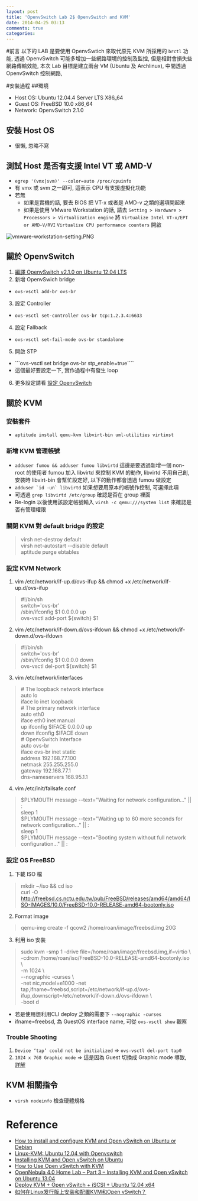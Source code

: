 ```yaml
---
layout: post
title: 'OpenvSwitch Lab 2$ OpenvSwitch and KVM'
date: 2014-04-25 03:13
comments: true
categories: 
---
```

#前言
以下的 LAB 是要使用 OpenvSwtich 來取代原先 KVM 所採用的 ```brctl``` 功能, 透過 OpenvSwitch 可能多增加一些網路環境的控制及監控, 但是相對會損失些網路傳輸效能, 本次 Lab 目標是建立兩台 VM (Ubuntu 及 Archlinux), 中間透過 OpenvSwitch 控制網路,

#安裝過程
##環境
- Host OS: Ubuntu 12.04.4 Server LTS X86_64 
- Guest OS: FreeBSD 10.0 x86_64
- Network: OpenvSwitch 2.1.0

## 安裝 Host OS
- 很懶, 忽略不寫

## 測試 Host 是否有支援 Intel VT 或 AMD-V
- ```egrep '(vmx|svm)' --color=auto /proc/cpuinfo```
- 有 vmx 或 svm 之一即可, 這表示 CPU 有支援虛擬化功能
- 若無
	- 如果是實機的話, 要去 BIOS 把 VT-x 或者是 AMD-v 之類的選項開起來
	- 如果是使用 VMware Workstation 的話, 請去 ```Setting > Hardware > Processors > Virtualization engine``` 將 ```Virtualize Intel VT-x/EPT or AMD-V/RVI``` ```Virtualize CPU performance counters``` 開啟
<img class="center" src="http://user-image.logdown.io/user/5820/blog/5842/post/192977/Io35eighTUi9F5JfY8E7_vmware-workstation-setting.PNG" alt="vmware-workstation-setting.PNG">

## 關於 OpenvSwitch 
1. [編譯 OpenvSwitch v2.1.0 on Ubuntu 12.04 LTS](http://roan.logdown.com/posts/165399-compile-openvswitch-on-ubuntu-1204-lts "來來來來來來")
2. 新增 OpenvSwich bridge 
  - ```ovs-vsctl add-br ovs-br```
3. 設定 Controller 
  - ```ovs-vsctl set-controller ovs-br tcp:1.2.3.4:6633```
4. 設定 Fallback 
  - ```ovs-vsctl set-fail-mode ovs-br standalone```
5. 開啟 STP 
  - ```ovs-vsctl set bridge ovs-br stp_enable=true````
  - 這個最好要設定一下, 實作過程中有發生 loop 
6. 更多設定請看 [設定 OpenvSwitch](http://roan.logdown.com/posts/191801-set-openvswitch)


## 關於 KVM
### 安裝套件
- ```aptitude install qemu-kvm libvirt-bin uml-utilities virtinst```

### 新增 KVM 管理帳號
- ```adduser fumou && adduser fumou libvirtd``` 這邊是要透過新增一個 non-root 的使用者 fumou 加入 libvirtd 來控制 KVM 的動作, libvirtd 不用自己創, 安裝時 libvirt-bin 會幫忙設定好, 以下的動作都會透過 fumou 做設定
- ```adduser `id -un` libvirtd``` 如果想要用原本的帳號作控制, 可選擇此項
- 可透過 ```grep libvirtd /etc/group``` 確認是否在 group 裡面
- Re-login 以後使用該設定帳號輸入 ```virsh -c qemu:///system list``` 來確認是否有管理權限

### 關閉 KVM 對 default bridge 的設定
> virsh net-destroy default  
virsh net-autostart --disable default  
aptitude purge ebtables  

### 設定 KVM Network
1. vim /etc/network/if-up.d/ovs-ifup && chmod +x /etc/network/if-up.d/ovs-ifup
> \#!/bin/sh  
switch='ovs-br'  
/sbin/ifconfig $1 0.0.0.0 up  
ovs-vsctl add-port ${switch} $1  

2. vim /etc/network/if-down.d/ovs-ifdown && chmod +x /etc/network/if-down.d/ovs-ifdown
> \#!/bin/sh  
switch='ovs-br'  
/sbin/ifconfig $1 0.0.0.0 down  
ovs-vsctl del-port ${switch} $1  

3. vim /etc/network/interfaces
> \# The loopback network interface  
auto lo  
iface lo inet loopback  
\# The primary network interface  
auto eth0  
iface eth0 inet manual  
up ifconfig $IFACE 0.0.0.0 up  
down ifconfig $IFACE down  
\# OpenvSwitch Interface  
auto ovs-br  
iface ovs-br inet static  
address 192.168.77.100  
netmask 255.255.255.0  
gateway 192.168.77.1  
dns-nameservers 168.95.1.1  

4. vim /etc/init/failsafe.conf
> $PLYMOUTH message --text="Waiting for network configuration..." || :  
sleep 1  
$PLYMOUTH message --text="Waiting up to 60 more seconds for network configuration..." || :  
sleep 1  
$PLYMOUTH message --text="Booting system without full network configuration..." || :  

### 設定 OS FreeBSD 
1. 下載 ISO 檔
> mkdir ~/iso && cd iso  
curl -O http://freebsd.cs.nctu.edu.tw/pub/FreeBSD/releases/amd64/amd64/ISO-IMAGES/10.0/FreeBSD-10.0-RELEASE-amd64-bootonly.iso  

2. Format image
> qemu-img create -f qcow2 /home/roan/image/freebsd.img 20G

3. 利用 iso 安裝
> sudo kvm -smp 1 -drive file=/home/roan/image/freebsd.img,if=virtio \  
-cdrom /home/roan/iso/FreeBSD-10.0-RELEASE-amd64-bootonly.iso \  
-m 1024 \  
--nographic -curses \  
-net nic,model=e1000 -net tap,ifname=freebsd,script=/etc/network/if-up.d/ovs-ifup,downscript=/etc/network/if-down.d/ovs-ifdown \  
-boot d  
  - 若是使用想利用CLI deploy 之類的需要下 ```--nographic -curses```
  - ifname=freebsd, 為 GuestOS interface name, 可從 ```ovs-vsctl show``` 觀察

### Trouble Shooting
1. ```Device ‘tap’ could not be initialized``` => ```ovs-vsctl del-port tap0```
2. ``` 1024 x 768 Graphic mode ``` => 這是因為 Guest 切換成 Graphic mode 導致, [詳解](http://lists.gnu.org/archive/html/qemu-devel/2005-12/msg00084.html)

## KVM 相關指令
- ```virsh nodeinfo``` 檢查硬體規格

# Reference
- [How to install and configure KVM and Open vSwitch on Ubuntu or Debian](http://xmodulo.com/2014/01/install-configure-kvm-open-vswitch-ubuntu-debian.html)
- [Linux-KVM: Ubuntu 12.04 with Openvswitch](http://blog.allanglesit.com/2012/03/linux-kvm-ubuntu-12-04-with-openvswitch/)
- [Installing KVM and Open vSwitch on Ubuntu](http://blog.scottlowe.org/2012/08/17/installing-kvm-and-open-vswitch-on-ubuntu/)
- [How to Use Open vSwitch with KVM](http://git.openvswitch.org/cgi-bin/gitweb.cgi?p=openvswitch;a=blob_plain;f=INSTALL.KVM;hb=HEAD)
- [OpenNebula 4.0 Home Lab – Part 3 – Installing KVM and Open vSwitch on Ubuntu 13.04](http://kloudology.com/2013/06/16/opennebula-4-0-home-lab-part-3-installing-kvm-and-open-vswitch-on-ubuntu-13-04/)
- [Deploy KVM + Open vSwitch + iSCSI + Ubuntu 12.04 x64](http://dev.digibess.it/doku.php?id=hypervisor:deploy)
- [如何在Linux发行版上安装和配置KVM和Open vSwitch？](http://os.51cto.com/art/201401/428401.htm)



